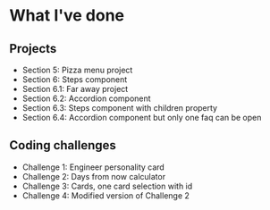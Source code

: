 # What I've done

## Projects

- Section 5: Pizza menu project
- Section 6: Steps component
- Section 6.1: Far away project
- Section 6.2: Accordion component
- Section 6.3: Steps component with children property
- Section 6.4: Accordion component but only one faq can be open

## Coding challenges

- Challenge 1: Engineer personality card
- Challenge 2: Days from now calculator
- Challenge 3: Cards, one card selection with id
- Challenge 4: Modified version of Challenge 2
